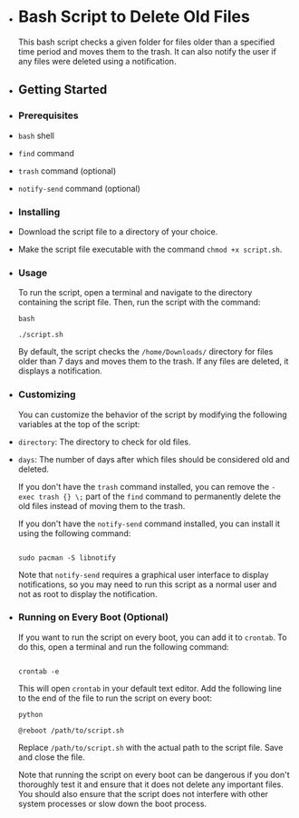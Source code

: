 - # Bash Script to Delete Old Files  
    
  This bash script checks a given folder for files older than a specified time period and moves them to the trash. It can also notify the user if any files were deleted using a notification.  
- ## Getting Started  
- ### Prerequisites  
- `bash` shell  
- `find` command  
- `trash` command (optional)  
- `notify-send` command (optional)  
- ### Installing  
- Download the script file to a directory of your choice.  
- Make the script file executable with the command `chmod +x script.sh`.  
- ### Usage  
    
  To run the script, open a terminal and navigate to the directory containing the script file. Then, run the script with the command:  
    
  ```
  bash
  ```
    
  ```
  ./script.sh
  ```
    
  By default, the script checks the `/home/Downloads/` directory for files older than 7 days and moves them to the trash. If any files are deleted, it displays a notification.  
- ### Customizing  
    
  You can customize the behavior of the script by modifying the following variables at the top of the script:  
- `directory`: The directory to check for old files.  
- `days`: The number of days after which files should be considered old and deleted.  
    
  If you don't have the `trash` command installed, you can remove the `-exec trash {} \;` part of the `find` command to permanently delete the old files instead of moving them to the trash.  
    
  If you don't have the `notify-send` command installed, you can install it using the following command:  
    
  ```
  
  ```
    
  ```
  sudo pacman -S libnotify
  ```
    
  Note that `notify-send` requires a graphical user interface to display notifications, so you may need to run this script as a normal user and not as root to display the notification.  
- ### Running on Every Boot (Optional)  
    
  If you want to run the script on every boot, you can add it to `crontab`. To do this, open a terminal and run the following command:  
    
  ```
  
  ```
    
  ```
  crontab -e
  ```
    
  This will open `crontab` in your default text editor. Add the following line to the end of the file to run the script on every boot:  
    
  ```
  python
  ```
    
  ```
  @reboot /path/to/script.sh
  ```
    
  Replace `/path/to/script.sh` with the actual path to the script file. Save and close the file.  
    
  Note that running the script on every boot can be dangerous if you don't thoroughly test it and ensure that it does not delete any important files. You should also ensure that the script does not interfere with other system processes or slow down the boot process.
